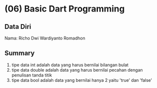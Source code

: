 # (06) Basic Dart Programming

## Data Diri

Nama: Richo Dwi Wardiyanto Romadhon 

## Summary

1. tipe data int adalah data yang harus bernilai bilangan bulat
2. tipe data double adalah data yang harus bernilai pecahan dengan penulisan tanda titik
3. tipe data bool adalah data yang bernilai hanya 2 yaitu 'true' dan 'false'

